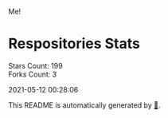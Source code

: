 Me!

# Respositories Stats
Stars Count: 199  
Forks Count: 3

2021-05-12 00:28:06  

This README is automatically generated by [🐰](https://github.com/rnitta/rnitta).
